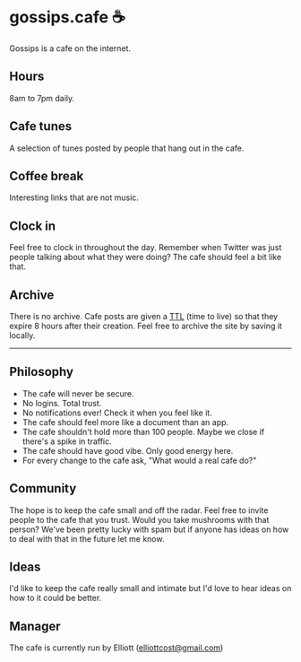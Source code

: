 # gossips.cafe ☕️

Gossips is a cafe on the internet.

## Hours
8am to 7pm daily.

## Cafe tunes
A selection of tunes posted by people that hang out in the cafe.

## Coffee break
Interesting links that are not music.

## Clock in
Feel free to clock in throughout the day. Remember when Twitter was just people talking about what they were doing? The cafe should feel a bit like that.

## Archive
There is no archive. Cafe posts are given a [TTL](https://docs.mongodb.com/manual/tutorial/expire-data/) (time to live) so that they expire 8 hours after their creation. Feel free to archive the site by saving it locally.

---

## Philosophy
- The cafe will never be secure.
- No logins. Total trust.
- No notifications ever! Check it when you feel like it.
- The cafe should feel more like a document than an app.
- The cafe shouldn't hold more than 100 people. Maybe we close if there's a spike in traffic.
- The cafe should have good vibe. Only good energy here.
- For every change to the cafe ask, "What would a real cafe do?"

## Community
The hope is to keep the cafe small and off the radar. Feel free to invite people to the cafe that you trust. Would you take mushrooms with that person? We've been pretty lucky with spam but if anyone has ideas on how to deal with that in the future let me know.

## Ideas
I'd like to keep the cafe really small and intimate but I'd love to hear ideas on how to it could be better.



## Manager
The cafe is currently run by Elliott (elliottcost@gmail.com)



